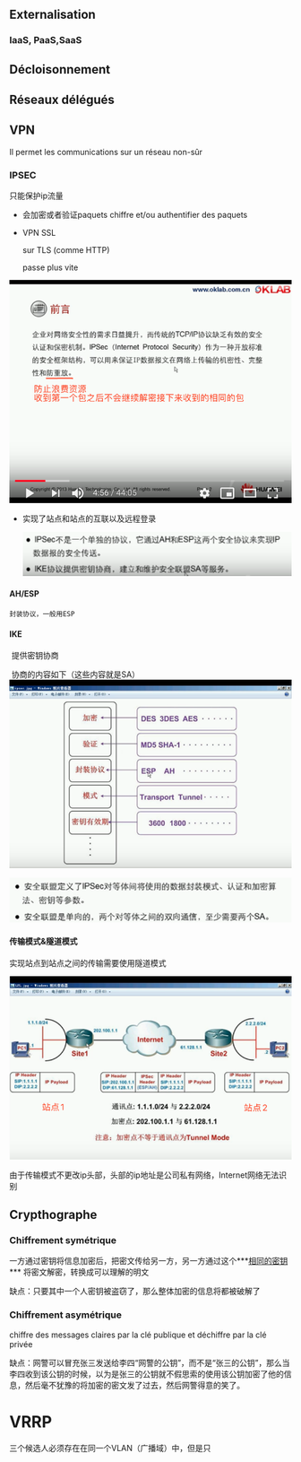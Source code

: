 ## Externalisation

### IaaS, PaaS,SaaS

## Décloisonnement

## Réseaux délégués

## VPN

Il permet les communications sur un réseau non-sûr

### IPSEC

只能保护ip流量

* 会加密或者验证paquets chiffre et/ou authentifier des paquets

* VPN SSL

  sur TLS (comme HTTP)

  passe plus vite

![image-20191018082020838](../img/image-20191018082020838.png)

* 实现了站点和站点的互联以及远程登录

  ![image-20191018082223505](../img/image-20191018082223505.png)

  

#### AH/ESP 

 	封装协议，一般用ESP

#### IKE

​	提供密钥协商

​	协商的内容如下（这些内容就是SA）	![image-20191018082558488](../img/image-20191018082558488.png)

![image-20191018082712488](../img/image-20191018082712488.png)

#### 传输模式&隧道模式

实现站点到站点之间的传输需要使用隧道模式

![image-20191018083300138](../img/image-20191018083300138.png)

由于传输模式不更改ip头部，头部的ip地址是公司私有网络，Internet网络无法识别

## Crypthographe

### Chiffrement symétrique

一方通过密钥将信息加密后，把密文传给另一方，另一方通过这个***<u>相同的密钥</u>*** 将密文解密，转换成可以理解的明文

缺点：只要其中一个人密钥被盗窃了，那么整体加密的信息将都被破解了

### Chiffrement asymétrique

chiffre des messages claires par la clé publique et déchiffre par la clé privée

缺点：网警可以冒充张三发送给李四“网警的公钥”，而不是“张三的公钥”，那么当李四收到该公钥的时候，以为是张三的公钥就不假思索的使用该公钥加密了他的信息，然后毫不犹豫的将加密的密文发了过去，然后网警得意的笑了。

# VRRP

三个候选人必须存在在同一个VLAN（广播域）中，但是只